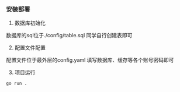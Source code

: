 ### 安装部署

1. 数据库初始化

数据库的sql位于./config/table.sql 同学自行创建表即可

2. 配置文件配置

配置文件位于最外层的config.yaml 填写数据库、缓存等各个账号密码即可

3. 项目运行

```shell
go run .
```